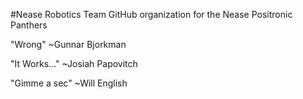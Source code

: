 #Nease Robotics Team
GitHub organization for the Nease Positronic Panthers

"Wrong" ~Gunnar Bjorkman

"It Works..." ~Josiah Papovitch

"Gimme a sec" ~Will English
